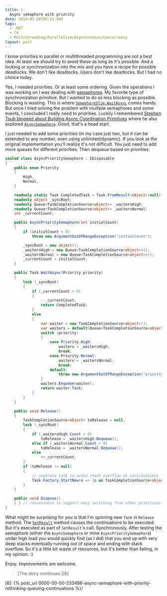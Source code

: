 ```yaml
---
title: |-
  Async semaphore with priority
date: 2014-02-28T05:51:00Z
tags:
  - .NET
  - C#
  - Multithreading/Parallelism/Asynchronous/Concurrency
layout: post
---
```

I know priorities in parallel or multithreaded programming are not a best idea. At least we should try to avoid these as long as it's possible. And a locking or synchronization into the mix and you have a recipe for possible deadlocks. We don't like deadlocks. Users don't like deadlocks. But I had no choice today.

<!-- excerpt -->

Yes, I needed priorities. Or at least some ordering. Given the operations I was working on I was dealing with [semaphores][1]. My favorite type of synchronization primitive. But I wanted to do as less blocking as possible. Blocking is wasting. This is where [`SemaphoreSlim.WaitAsync`][4] comes handy. But once I tried solving the problem with multiple semaphores and some events, I concluded I really need to priorities. Luckily I remembered [Stephen Toub blogged about Building Async Coordination Primitives][2] where he also explored [`AsyncSemaphore`][3]. Good, that's a head start.

I just needed to add some priorities (in my case just two, but it can be extended to any number, even using unlimited/dynamic). If you look at the original implementation you'll realize it's not difficult. You just need to add more queues for different priorities. Then dequeue based on priorities.

```csharp
sealed class AsyncPrioritySemaphore : IDisposable
{
	public enum Priority
	{
		High,
		Normal,
	}

	readonly static Task CompletedTask = Task.FromResult<object>(null);
	readonly object _syncRoot;
	readonly Queue<TaskCompletionSource<object>> _waitersHigh;
	readonly Queue<TaskCompletionSource<object>> _waitersNormal;
	int _currentCount;

	public AsyncPrioritySemaphore(int initialCount)
	{
		if (initialCount < 0)
			throw new ArgumentOutOfRangeException("initialCount");

		_syncRoot = new object();
		_waitersHigh = new Queue<TaskCompletionSource<object>>();
		_waitersNormal = new Queue<TaskCompletionSource<object>>();
		_currentCount = initialCount;
	}

	public Task WaitAsync(Priority priority)
	{
		lock (_syncRoot)
		{
			if (_currentCount > 0)
			{
				--_currentCount;
				return CompletedTask;
			}
			else
			{
				var waiter = new TaskCompletionSource<object>();
				var waiters = default(Queue<TaskCompletionSource<object>>);
				switch (priority)
				{
					case Priority.High:
						waiters = _waitersHigh;
						break;
					case Priority.Normal:
						waiters = _waitersNormal;
						break;
					default:
						throw new ArgumentOutOfRangeException("priority");
				}
				waiters.Enqueue(waiter);
				return waiter.Task;
			}
		}
	}

	public void Release()
	{
		TaskCompletionSource<object> toRelease = null;
		lock (_syncRoot)
		{
			if (_waitersHigh.Count > 0)
				toRelease = _waitersHigh.Dequeue();
			else if (_waitersNormal.Count > 0)
				toRelease = _waitersNormal.Dequeue();
			else
				++_currentCount;
		}
		if (toRelease != null)
		{
			// separate task to avoid stack overflow on continuations
			Task.Factory.StartNew(o => (o as TaskCompletionSource<object>).SetResult(null), toRelease, TaskCreationOptions.HideScheduler).Wait();
		}
	}

	public void Dispose()
	{ } // convenience to support easy switching from other primitives
}
```

What might be surprising for you is that I'm spinning new `Task` in `Release` method. The [`SetResult`][5] method causes the continuations to be executed. But it's executed as part of `SetResult`'s call. Synchronously. After testing the semaphore (either the `AsyncSemaphore` or mine `AsyncPrioritySemaphore`) under high load you would quickly find (as I did) that you end up with very deep stacks eventually running out of space and ending with stack overflow. So it's a little bit waste of resources, but it's better than failing, in my opinion. :)

Enjoy. Improvements are welcome.

> [The story continues.][6]

[1]: http://en.wikipedia.org/wiki/Semaphore_(programming)
[2]: http://social.msdn.microsoft.com/Search/en-US?query=%22Building%20Async%20Coordination%20Primitives%22&beta=0&rn=.NET+Parallel+Programming&rq=site:blogs.msdn.com/b/pfxteam/&ac=4
[3]: http://blogs.msdn.com/b/pfxteam/archive/2012/02/12/10266983.aspx
[4]: http://msdn.microsoft.com/en-us/library/hh462723(v=vs.110).aspx
[5]: http://msdn.microsoft.com/en-us/library/dd449202(v=vs.110).aspx
[6]: {% post_url 0000-00-00-233486-async-semaphore-with-priority-rethinking-queuing-continuations %}/